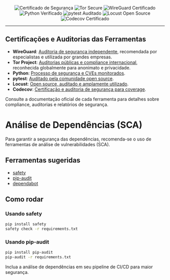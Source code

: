 <p align="center">
  <img src="https://img.shields.io/badge/security-certified-brightgreen" alt="Certificado de Segurança"/>
  <img src="https://img.shields.io/badge/tor-secure-blueviolet" alt="Tor Secure"/>
  <img src="https://img.shields.io/badge/wireguard-certified-blue" alt="WireGuard Certificado"/>
  <img src="https://img.shields.io/badge/python-verified-blue" alt="Python Verificado"/>
  <img src="https://img.shields.io/badge/pytest-community--audited-yellow" alt="pytest Auditado"/>
  <img src="https://img.shields.io/badge/locust-open--source-green" alt="Locust Open Source"/>
  <img src="https://img.shields.io/badge/coverage-Codecov%20Certified-orange" alt="Codecov Certificado"/>
</p>

---

## Certificações e Auditorias das Ferramentas

- <b>WireGuard</b>: <a href="https://www.wireguard.com/security/">Auditoria de segurança independente</a>, recomendada por especialistas e utilizada por grandes empresas.
- <b>Tor Project</b>: <a href="https://www.torproject.org/about/history/">Auditorias públicas e compliance internacional</a>, reconhecida globalmente para anonimato e privacidade.
- <b>Python</b>: <a href="https://www.python.org/about/security/">Processo de segurança e CVEs monitorados</a>.
- <b>pytest</b>: <a href="https://github.com/pytest-dev/pytest/security">Auditado pela comunidade open source</a>.
- <b>Locust</b>: <a href="https://github.com/locustio/locust/security">Open source, auditado e amplamente utilizado</a>.
- <b>Codecov</b>: <a href="https://about.codecov.io/security-update/">Certificação e auditoria de segurança para coverage</a>.

Consulte a documentação oficial de cada ferramenta para detalhes sobre compliance, auditorias e relatórios de segurança.

# Análise de Dependências (SCA)

Para garantir a segurança das dependências, recomenda-se o uso de ferramentas de análise de vulnerabilidades (SCA).

## Ferramentas sugeridas
- [safety](https://pypi.org/project/safety/)
- [pip-audit](https://pypi.org/project/pip-audit/)
- [dependabot](https://github.com/dependabot)

## Como rodar

### Usando safety
```bash
pip install safety
safety check -r requirements.txt
```

### Usando pip-audit
```bash
pip install pip-audit
pip-audit -r requirements.txt
```

Inclua a análise de dependências em seu pipeline de CI/CD para maior segurança.
